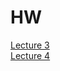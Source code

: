 # HW

[Lecture 3](https://codesandbox.io/s/dry-bird-0im4i)  
[Lecture 4](https://codesandbox.io/s/loving-gould-uzwpq)